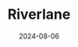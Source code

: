 ---  
layout: startup_page  
title: "Riverlane"  
id: "riverlane.com"  
permalink: "/riverlaneriverlane.com08062024/"  
website: "https://www.riverlane.com"  
funding_round: "Series C"  
funding_amount: "$75M"  
investors: "Planet First Partners, ETF Partners, EDBI, Cambridge Innovation Capital, Amadeus Capital Partners, UK's National Security Strategic Investment Fund (NSSIF), Altair"  
about: "Riverlane develops Deltaflow, a quantum error correction (QEC) stack comprising proprietary QEC chips, hardware, and software to correct errors in quantum computers. Its mission is to make quantum computing useful sooner by significantly reducing system errors and enabling millions, ultimately trillions, of error-free quantum operations. This will unlock transformative applications across various industries."  
markets: "Quantum Computing, Software Development"  
hq: "Cambridge, England, United Kingdom"  
founded_year: "2016"  
linkedin: "https://www.linkedin.com/company/river-lane-research-ltd"  
twitter: "https://twitter.com/RiverLane_io"  
instagram: ""  
facebook: ""  
crunchbase: "https://www.crunchbase.com/organization/riverlane"  
pitchbook: "https://pitchbook.com/profiles/company/268058-71"  

date_display: "06-Aug-2024"  
date: "2024-08-06"

# SEO Optimization  
meta_title: "Riverlane - Series C Funding ($75M)"  
meta_description: "Riverlane, Riverlane develops Deltaflow, a quantum error correction (QEC) stack comprising proprietary QEC chips, hardware, and software to correct errors in qua..."  
meta_keywords: "Riverlane, Quantum Computing, Software Development, Series C funding"  
canonical_url: "https://startup.projectstartups.com/riverlaneriverlane.com08062024/"  
---